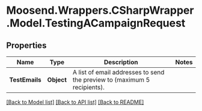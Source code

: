 # Moosend.Wrappers.CSharpWrapper.Model.TestingACampaignRequest
## Properties

Name | Type | Description | Notes
------------ | ------------- | ------------- | -------------
**TestEmails** | **Object** | A list of email addresses to send the preview to (maximum 5 recipients). | 

[[Back to Model list]](../README.md#documentation-for-models) [[Back to API list]](../README.md#documentation-for-api-endpoints) [[Back to README]](../README.md)

